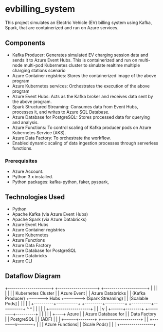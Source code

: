 # evbilling_system
This project simulates an Electric Vehicle (EV) billing system using Kafka, Spark, that are containerized and run on Azure services.

## Components
- Kafka Producer: Generates simulated EV charging session data and sends it to Azure Event Hubs. This is containerized and run on multi-node multi-pod Kubernetes cluster to simulate realtime multiple charging stations scenario
- Azure Container registries: Stores the containerized image of the above program
- Azure Kubernetes services: Orchestrates the execution of the above program
- Azure Event Hubs: Acts as the Kafka broker and receives data sent by the above program.
- Spark Structured Streaming: Consumes data from Event Hubs, processes it, and writes to Azure SQL Database.
- Azure Database for PostgreSQL: Stores processed data for querying and analysis.
- Azure Functions: To control scaling of Kafka producer pods on Azure Kubernetes Service (AKS).
- Azure Data Factory: To orchestrate the workflow.
- Enabled dynamic scaling of data ingestion processes through serverless functions.


### Prerequisites
- Azure Account.
- Python 3.x installed.
- Python packages: kafka-python, faker, pyspark,

## Technologies Used
- Python
- Apache Kafka (via Azure Event Hubs)
- Apache Spark (via Azure Databricks)
- Azure Event Hubs
- Azure Container registries
- Azure Kubernetes
- Azure Functions
- Azure Data Factory
- Azure Database for PostgreSQL
- Azure Databricks
- Azure CLI


## Dataflow Diagram
+----------------------+       +--------------------+        +----------------------+
|                      |       |                    |        |                      |
|  Kubernetes Cluster  |       |    Azure Event     |        |   Azure Databricks   |
|   (Kafka Producer)   +------->      Hubs          +-------->  (Spark Streaming)   |
|   [Scalable Pods]    |       |                    |        |                      |
+----------+-----------+       +---------+----------+        +----------+-----------+
           ^                                 ^                          |
           |                                 |                          |
           |           +---------------------+                          |
           |           |                                                v
           |    +------+--------+                             +---------+----------+
           |    |               |                             |                    |
           +----+     Azure     |                             | Azure Database for |
                | Data Factory  |                             |    PostgreSQL      |
                |  (ADF)        |                             |                    |
                +------+--------+                             +--------------------+
                       |
                       |
              +--------v--------+
              |                 |
              |  Azure Functions|
              | (Scale Pods)    |
              |                 |
              +-----------------+
